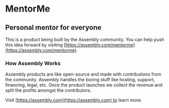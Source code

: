 # MentorMe

## Personal mentor for everyone

This is a product being built by the Assembly community. You can help push this idea forward by visiting [https://assembly.com/mentorme](https://assembly.com/mentorme).

### How Assembly Works

Assembly products are like open-source and made with contributions from the community. Assembly handles the boring stuff like hosting, support, financing, legal, etc. Once the product launches we collect the revenue and split the profits amongst the contributors.

Visit [https://assembly.com](https://assembly.com) to learn more.
